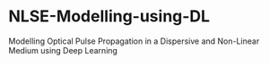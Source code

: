 # NLSE-Modelling-using-DL
Modelling Optical Pulse Propagation in a Dispersive and Non-Linear Medium using Deep Learning
